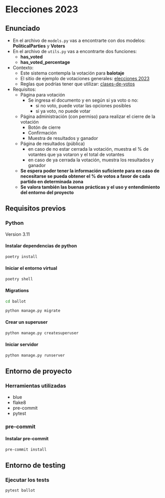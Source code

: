 # Elecciones 2023

## Enunciado

- En el archivo de `models.py` vas a encontrarte con dos modelos: **PoliticalParties** y **Voters**
- En el archivo de `utils.py` vas a encontrarte dos funciones:
  - **has_voted**
  - **has_voted_percentage**
- Contexto:
  - Este sistema contempla la votación para **balotaje**
  - El sitio de ejemplo de votaciones generales: [elecciones 2023](https://resultados.gob.ar/elecciones/1/0/1/-1/-1#agrupaciones)
  - Reglas que podrías tener que utilizar: [clases-de-votos](https://www.argentina.gob.ar/dine/clases-de-votos)
- Requisitos:
  - Página para votación
    - Se ingresa el documento y en según si ya voto o no:
      - si no voto, puede votar las opciones posibles
      - si ya voto, no puede votar
  - Página administración (con permiso) para realizar el cierre de la votación
    - Botón de cierre
    - Confirmación
    - Muestra de resultados y ganador
  - Página de resultados (pública)
    - en caso de no estar cerrada la votación, muestra el % de votantes que ya votaron y el total de votantes
    - en caso de ya cerrada la votación, muestra los resultados y ganador
  - **Se espera poder tener la información suficiente para en caso de necesitarse se pueda obtener el % de votos a favor de cada partido en determinada zona**
  - **Se valora también las buenas prácticas y el uso y entendimiento del entorno del proyecto**
## Requisitos previos

### Python

Version 3.11

#### Instalar dependencias de python

```bash
poetry install
```

#### Iniciar el entorno virtual

```bash
poetry shell
```

#### Migrations

```bash
cd ballot

python manage.py migrate
```

#### Crear un superuser

```bash
python manage.py createsuperuser
```

#### Iniciar servidor

```bash
python manage.py runserver
```

## Entorno de proyecto

### Herramientas utilizadas

- blue
- flake8
- pre-commit
- pytest

### pre-commit

#### Instalar pre-commit

```bash
pre-commit install
```

## Entorno de testing

### Ejecutar los tests

```bash
pytest ballot
```
